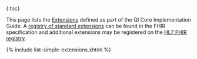 {:toc}


This page lists the [Extensions](http://hl7.org/fhir/extensibility.html) defined as part of the QI Core Implementation
Guide. A [registry of standard extensions](http://hl7.org/fhir/extensibility-registry.html) can be found in the FHIR
specification and additional extensions may be registered on the [HL7 FHIR registry](http://hl7.org/fhir/registry).

{% include list-simple-extensions.xhtml %}

